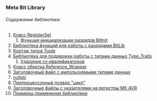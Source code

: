 ﻿### Meta Bit Library


###### Содержание библиотеки:
1. [Класс RegisterSet]
    1. [Функция инициализации разрядов BitInit]
2. [Библиотека функций для работы с разрядами BitLib]
3. [Кортэж типов Tuple]
4. [Библиотека для поддержки работы с типами данных Type_Traits]
    1. [Удалиние cv-квалификаторов]
5. [Класс обертка Reference_Wrapper]
6. [Заголовочеый файл с импользуемыми типами данных]
7. [nullptr]
8. [Препроцессорный псевдо "цикл"]
9. [Заголовочные файлы с указателями на регистры МК AVR]
10. [Примеры применения библиотеки]


[Класс RegisterSet]:https://github.com/Reifat/MetaBit_Lib_in_style_Cpp98/tree/master/doc/metabit/register_set
[Функция инициализации разрядов BitInit]:https://github.com/Reifat/MetaBit_Lib_in_style_Cpp98/tree/master/doc/metabit/register_set
[Библиотека функций для работы с разрядами BitLib]:https://github.com/Reifat/MetaBit_Lib_in_style_Cpp98/tree/master/doc/metabit/bitlib
[Кортэж типов Tuple]:https://github.com/Reifat/MetaBit_Lib_in_style_Cpp98/tree/master/doc/metabit/tuple
[Библиотека для поддержки работы с типами данных Type_Traits]:https://github.com/Reifat/MetaBit_Lib_in_style_Cpp98/tree/master/doc/metabit/type_traits
[Удалиние cv-квалификаторов]:https://github.com/Reifat/MetaBit_Lib_in_style_Cpp98/tree/master/doc/metabit/type_traits
[Класс обертка Reference_Wrapper]:https://github.com/Reifat/MetaBit_Lib_in_style_Cpp98/tree/master/doc/metabit/utility
[Заголовочеый файл с импользуемыми типами данных]:https://github.com/Reifat/MetaBit_Lib_in_style_Cpp98/tree/master/doc/metabit/definitions_type
[nullptr]:https://github.com/Reifat/MetaBit_Lib_in_style_Cpp98/tree/master/doc/metabit/nullptr
[Препроцессорный псевдо "цикл"]:https://github.com/Reifat/MetaBit_Lib_in_style_Cpp98/tree/master/doc/metabit/preprocessor
[Заголовочные файлы с указателями на регистры МК AVR]:https://github.com/Reifat/MetaBit_Lib_in_style_Cpp98/tree/master/doc/avrdef_ptr
[Примеры применения библиотеки]:https://github.com/Reifat/MetaBit_Lib_in_style_Cpp98/tree/master/example

[Using class RegisterSet]:https://github.com/Reifat/MetaBit_Lib_in_style_Cpp98/blob/master/doc/pictures/1.PNG
[Not using class RegisterSet]:https://github.com/Reifat/MetaBit_Lib_in_style_Cpp98/blob/master/doc/pictures/2.PNG










